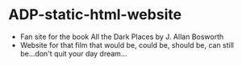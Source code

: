 # ADP-static-html-website
- Fan site for the book All the Dark Places by J. Allan Bosworth
- Website for that film that would be, could be, should be, can still be...don't quit your day dream...
